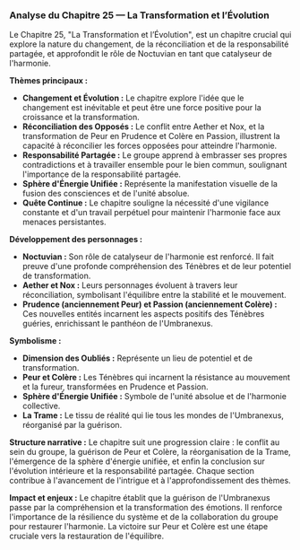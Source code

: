 ### Analyse du Chapitre 25 — La Transformation et l’Évolution

Le Chapitre 25, "La Transformation et l’Évolution", est un chapitre crucial qui explore la nature du changement, de la réconciliation et de la responsabilité partagée, et approfondit le rôle de Noctuvian en tant que catalyseur de l'harmonie.

**Thèmes principaux :**
*   **Changement et Évolution :** Le chapitre explore l'idée que le changement est inévitable et peut être une force positive pour la croissance et la transformation.
*   **Réconciliation des Opposés :** Le conflit entre Aether et Nox, et la transformation de Peur en Prudence et Colère en Passion, illustrent la capacité à réconcilier les forces opposées pour atteindre l'harmonie.
*   **Responsabilité Partagée :** Le groupe apprend à embrasser ses propres contradictions et à travailler ensemble pour le bien commun, soulignant l'importance de la responsabilité partagée.
*   **Sphère d'Énergie Unifiée :** Représente la manifestation visuelle de la fusion des consciences et de l'unité absolue.
*   **Quête Continue :** Le chapitre souligne la nécessité d'une vigilance constante et d'un travail perpétuel pour maintenir l'harmonie face aux menaces persistantes.

**Développement des personnages :**
*   **Noctuvian :** Son rôle de catalyseur de l'harmonie est renforcé. Il fait preuve d'une profonde compréhension des Ténèbres et de leur potentiel de transformation.
*   **Aether et Nox :** Leurs personnages évoluent à travers leur réconciliation, symbolisant l'équilibre entre la stabilité et le mouvement.
*   **Prudence (anciennement Peur) et Passion (anciennement Colère) :** Ces nouvelles entités incarnent les aspects positifs des Ténèbres guéries, enrichissant le panthéon de l'Umbranexus.

**Symbolisme :**
*   **Dimension des Oubliés :** Représente un lieu de potentiel et de transformation.
*   **Peur et Colère :** Les Ténèbres qui incarnent la résistance au mouvement et la fureur, transformées en Prudence et Passion.
*   **Sphère d'Énergie Unifiée :** Symbole de l'unité absolue et de l'harmonie collective.
*   **La Trame :** Le tissu de réalité qui lie tous les mondes de l'Umbranexus, réorganisé par la guérison.

**Structure narrative :**
Le chapitre suit une progression claire : le conflit au sein du groupe, la guérison de Peur et Colère, la réorganisation de la Trame, l'émergence de la sphère d'énergie unifiée, et enfin la conclusion sur l'évolution intérieure et la responsabilité partagée. Chaque section contribue à l'avancement de l'intrigue et à l'approfondissement des thèmes.

**Impact et enjeux :**
Le chapitre établit que la guérison de l'Umbranexus passe par la compréhension et la transformation des émotions. Il renforce l'importance de la résilience du système et de la collaboration du groupe pour restaurer l'harmonie. La victoire sur Peur et Colère est une étape cruciale vers la restauration de l'équilibre.